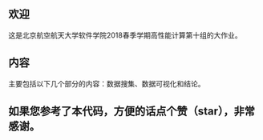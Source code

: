 ## 欢迎

这是北京航空航天大学软件学院2018春季学期高性能计算第十组的大作业。

## 内容

主要包括以下几个部分的内容：数据搜集、数据可视化和结论。

## 如果您参考了本代码，方便的话点个赞（star），非常感谢。


